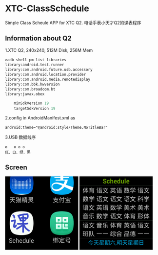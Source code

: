 # XTC-ClassSchedule

Simple Class Scheule APP for XTC Q2.  电话手表小天才Q2的课表程序

## Information about Q2

1.XTC  Q2, 240x240, 512M Disk, 256M Mem

```shell
>adb shell pm list libraries
library:android.test.runner
library:com.android.future.usb.accessory
library:com.android.location.provider
library:com.android.media.remotedisplay
library:com.bbk.hwversion
library:com.broadcom.bt
library:javax.obex
```

```gradle
    minSdkVersion 19
    targetSdkVersion 19
```

2.config in AndroidManifest.xml as

```xml
android:theme="@android:style/Theme.NoTitleBar"
```

3.USB 数据线序

```shell
o   o o o  
红、白、绿、黑
```

## Screen

![screen](docs/screen2.png)
![screen](docs/screen.png)
